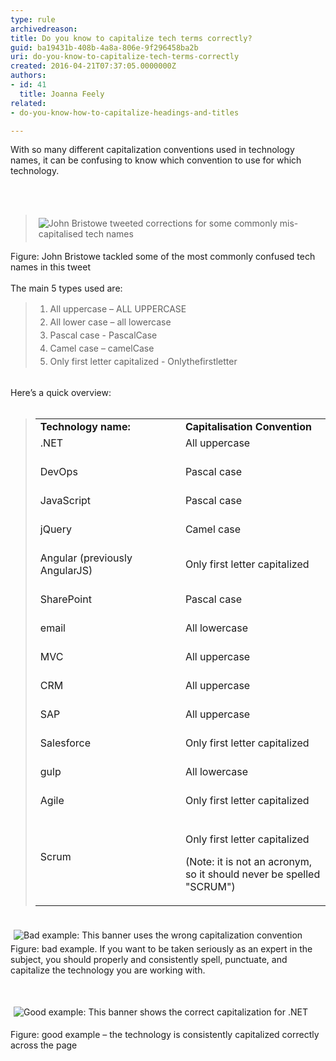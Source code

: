 ```yaml
---
type: rule
archivedreason: 
title: Do you know to capitalize tech terms correctly?
guid: ba19431b-408b-4a8a-806e-9f296458ba2b
uri: do-you-know-to-capitalize-tech-terms-correctly
created: 2016-04-21T07:37:05.0000000Z
authors:
- id: 41
  title: Joanna Feely
related:
- do-you-know-how-to-capitalize-headings-and-titles

---
```



<p>​​​​With so many different capitalization conventions used in technology names, it can be confusing to know which convention to use for which technology.&#160;<br></p>
<br><excerpt class='endintro'></excerpt><br>
<blockquote data-lang="en"><p class="ssw15-rteElement-GreyBox">
      <img src="/PublishingImages/john-bristow-tweet.jpg" alt="John Bristowe tweeted corrections for some commonly mis-capitalised tech names" style="margin&#58;5px;" />
      <br>
   </p></blockquote><div>Figure&#58; John Bristowe tackled some of the most commonly confused tech names in this tweet <br></div>
<br>The main 5 types used are&#58;<br>
<blockquote class="twitter-tweet" data-lang="en"><ol><li>
         <span style="line-height&#58;1.5em;">All uppercase – ALL UPPERCASE</span><br></li><li>
         <span style="line-height&#58;1.5em;">All lower case – all lowercase</span><br></li><li>
         <span style="line-height&#58;1.5em;">Pascal case - PascalCase​​​</span><br></li><li>
         <span style="line-height&#58;1.5em;">Camel case – camelCase</span><br></li><li>
         <span style="line-height&#58;1.5em;">Only</span><span style="line-height&#58;1.5em;"> first letter capitalized - Onlythefirstletter</span><br></li></ol></blockquote> <br>Here’s a quick overview&#58;<br>​
<blockquote class="twitter-tweet" data-lang="en"><table cellspacing="0" width="100%" class="ssw15-rteTable-default"><tbody><tr><td class="ssw15-rteTable-default" style="width&#58;50%;">
               <strong>Technology name&#58;</strong></td><td class="ssw15-rteTable-default" style="width&#58;50%;">
               <strong>Capitalisation Convention</strong></td></tr><tr><td class="ssw15-rteTable-default">.NET<br><br></td><td class="ssw15-rteTable-default">All uppercase​​<br><br></td></tr><tr><td class="ssw15-rteTable-default">DevOps<br><br></td><td class="ssw15-rteTable-default">Pascal case<br>​<br></td></tr><tr><td class="ssw15-rteTable-default">​JavaScript<br><br></td><td class="ssw15-rteTable-default">Pascal case<br><br></td></tr><tr><td class="ssw15-rteTable-default">jQuery<br><br></td><td class="ssw15-rteTable-default">Camel case<br><br></td></tr><tr><td class="ssw15-rteTable-default">Angular (previously AngularJS)<br><br></td><td class="ssw15-rteTable-default">Only first letter capitalized<br><br></td></tr><tr><td class="ssw15-rteTable-default">SharePoint<br><br></td><td class="ssw15-rteTable-default">Pascal case<br><br></td></tr><tr><td class="ssw15-rteTable-default">email<br><br></td><td class="ssw15-rteTable-default">All lowercase<br><br></td></tr><tr><td class="ssw15-rteTable-default">MVC<br><br></td><td class="ssw15-rteTable-default">All uppercase<br><br></td></tr><tr><td class="ssw15-rteTable-default">CRM<br><br></td><td class="ssw15-rteTable-default">All uppercase<br><br></td></tr><tr><td class="ssw15-rteTable-default">SAP<br><br></td><td class="ssw15-rteTable-default">All uppercase<br><br></td></tr><tr><td class="ssw15-rteTable-default">Salesforce<br><br></td><td class="ssw15-rteTable-default">Only first letter capitalized<br><br></td></tr><tr><td class="ssw15-rteTable-default">gulp​<br><br></td><td class="ssw15-rteTable-default">All lowercase 
               <br>
               <br></td></tr><tr><td class="ssw15-rteTable-default">Agile<br><br></td><td class="ssw15-rteTable-default">Only first letter capitalized<br><br></td></tr><tr><td class="ssw15-rteTable-default">Scrum<br><br></td><td class="ssw15-rteTable-default"><p>Only first letter capitalized </p><p>(Note&#58; it is not an acronym, so it should never be spelled &quot;SCRUM&quot;)​<br></p></td></tr></tbody></table></blockquote> <br>
<img src="/PublishingImages/bad-example-incorrect-capitalization.jpg" alt="Bad example&#58; This banner uses the wrong capitalization convention" style="margin&#58;5px;" />
<div>Figure&#58; bad example. If you want to be taken seriously as an expert in the subject, you should properly and consistently spell, punctuate, and capitalize the technology you are working with.&#160; <br></div><p class="ssw15-rteElement-P">​<br></p><p class="ssw15-rteElement-P">
   <img src="/PublishingImages/good-example-correctly-capitalized.jpg" alt="Good example&#58; This banner shows the correct capitalization for .NET" style="margin&#58;5px;" /> <br>
</p><div>Figure&#58; good example – the technology is consistently capitalized correctly across the page <br>​<br></div>



